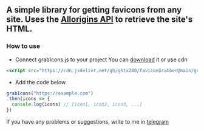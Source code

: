 ## A simple library for getting favicons from any site. Uses the [Allorigins API](https://github.com/gnuns/allOrigins) to retrieve the site's HTML.
### How to use
- Connect grabIcons.js to your project
You can <a href="https://raw.githubusercontent.com/ghtx280/faviconGrabber/main/grabIcons.js" download="true">download</a> it or use cdn 
```html
<script src="https://cdn.jsdelivr.net/gh/ghtx280/faviconGrabber@main/grabIcons.js"></script>
```
- Add the code below
```js
grabIcons("https://example.com")
.then(icons => {
  console.log(icons) // [icon1, icon2, icon3, ...]
}) 
```
If you have any problems or suggestions, write to me in [telegram](https://t.me/ghtx280)
